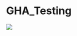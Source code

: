 # GHA_Testing

![](https://github.com/JoeCReynolds/GHA_Testing/actions/workflows/deploy.yaml/badge.svg)
